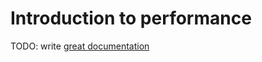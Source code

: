 # Introduction to performance

TODO: write [great documentation](http://jacobian.org/writing/what-to-write/)
